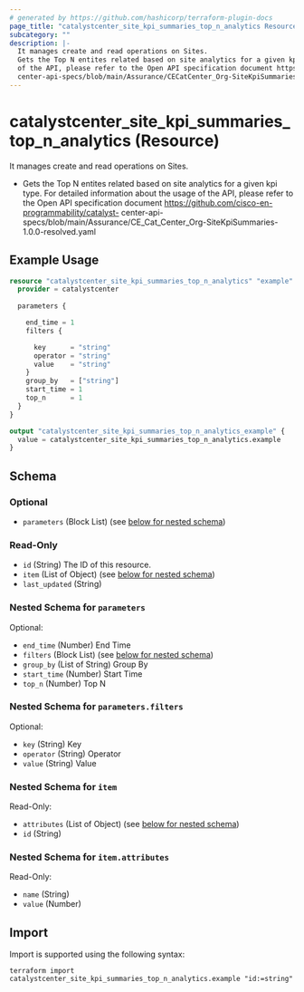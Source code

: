 ```yaml
---
# generated by https://github.com/hashicorp/terraform-plugin-docs
page_title: "catalystcenter_site_kpi_summaries_top_n_analytics Resource - terraform-provider-catalystcenter"
subcategory: ""
description: |-
  It manages create and read operations on Sites.
  Gets the Top N entites related based on site analytics for a given kpi type. For detailed information about the usage
  of the API, please refer to the Open API specification document https://github.com/cisco-en-programmability/catalyst-
  center-api-specs/blob/main/Assurance/CECatCenter_Org-SiteKpiSummaries-1.0.0-resolved.yaml
---
```


# catalystcenter_site_kpi_summaries_top_n_analytics (Resource)

It manages create and read operations on Sites.

- Gets the Top N entites related based on site analytics for a given kpi type. For detailed information about the usage
of the API, please refer to the Open API specification document https://github.com/cisco-en-programmability/catalyst-
center-api-specs/blob/main/Assurance/CE_Cat_Center_Org-SiteKpiSummaries-1.0.0-resolved.yaml

## Example Usage

```terraform
resource "catalystcenter_site_kpi_summaries_top_n_analytics" "example" {
  provider = catalystcenter
 
  parameters {

    end_time = 1
    filters {

      key      = "string"
      operator = "string"
      value    = "string"
    }
    group_by   = ["string"]
    start_time = 1
    top_n      = 1
  }
}

output "catalystcenter_site_kpi_summaries_top_n_analytics_example" {
  value = catalystcenter_site_kpi_summaries_top_n_analytics.example
}
```

<!-- schema generated by tfplugindocs -->
## Schema

### Optional

- `parameters` (Block List) (see [below for nested schema](#nestedblock--parameters))

### Read-Only

- `id` (String) The ID of this resource.
- `item` (List of Object) (see [below for nested schema](#nestedatt--item))
- `last_updated` (String)

<a id="nestedblock--parameters"></a>
### Nested Schema for `parameters`

Optional:

- `end_time` (Number) End Time
- `filters` (Block List) (see [below for nested schema](#nestedblock--parameters--filters))
- `group_by` (List of String) Group By
- `start_time` (Number) Start Time
- `top_n` (Number) Top N

<a id="nestedblock--parameters--filters"></a>
### Nested Schema for `parameters.filters`

Optional:

- `key` (String) Key
- `operator` (String) Operator
- `value` (String) Value



<a id="nestedatt--item"></a>
### Nested Schema for `item`

Read-Only:

- `attributes` (List of Object) (see [below for nested schema](#nestedobjatt--item--attributes))
- `id` (String)

<a id="nestedobjatt--item--attributes"></a>
### Nested Schema for `item.attributes`

Read-Only:

- `name` (String)
- `value` (Number)

## Import

Import is supported using the following syntax:

```shell
terraform import catalystcenter_site_kpi_summaries_top_n_analytics.example "id:=string"
```
